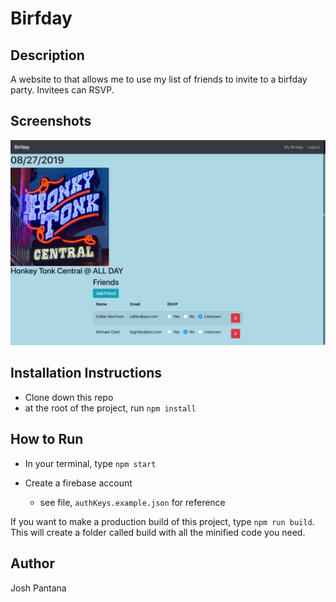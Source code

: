 # Birfday

## Description
A website to that allows me to use my list of friends to invite to a birfday party. Invitees can RSVP.

## Screenshots
![Image of the birday website.](https://raw.githubusercontent.com/jpantana/birfday/screenshots/screenshots/birfday.png "screenshot of birfday site.")

## Installation Instructions
* Clone down this repo
* at the root of the project, run `npm install`

## How to Run
* In your terminal, type `npm start`

* Create a firebase account
  * see file, ```authKeys.example.json``` for reference

If you want to make a production build of this project,
type `npm run build`. This will create a folder called build
with all the minified code you need.

## Author
Josh Pantana
